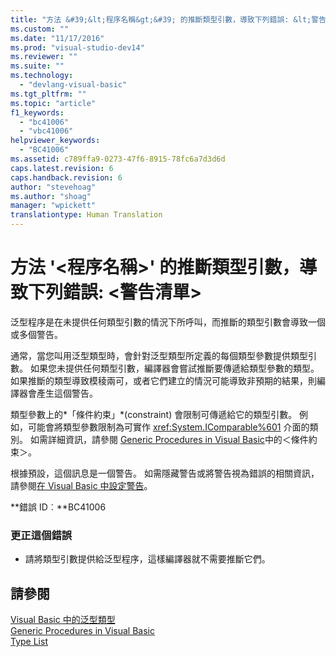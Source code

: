 ```yaml
---
title: "方法 &#39;&lt;程序名稱&gt;&#39; 的推斷類型引數，導致下列錯誤: &lt;警告清單&gt; | Microsoft Docs"
ms.custom: ""
ms.date: "11/17/2016"
ms.prod: "visual-studio-dev14"
ms.reviewer: ""
ms.suite: ""
ms.technology: 
  - "devlang-visual-basic"
ms.tgt_pltfrm: ""
ms.topic: "article"
f1_keywords: 
  - "bc41006"
  - "vbc41006"
helpviewer_keywords: 
  - "BC41006"
ms.assetid: c789ffa9-0273-47f6-8915-78fc6a7d3d6d
caps.latest.revision: 6
caps.handback.revision: 6
author: "stevehoag"
ms.author: "shoag"
manager: "wpickett"
translationtype: Human Translation
---
```

# 方法 &#39;&lt;程序名稱&gt;&#39; 的推斷類型引數，導致下列錯誤: &lt;警告清單&gt;
泛型程序是在未提供任何類型引數的情況下所呼叫，而推斷的類型引數會導致一個或多個警告。  
  
 通常，當您叫用泛型類型時，會針對泛型類型所定義的每個類型參數提供類型引數。 如果您未提供任何類型引數，編譯器會嘗試推斷要傳遞給類型參數的類型。 如果推斷的類型導致模稜兩可，或者它們建立的情況可能導致非預期的結果，則編譯器會產生這個警告。  
  
 類型參數上的*「條件約束」*\(constraint\) 會限制可傳遞給它的類型引數。 例如，可能會將類型參數限制為可實作 <xref:System.IComparable%601> 介面的類別。 如需詳細資訊，請參閱 [Generic Procedures in Visual Basic](../../visual-basic/programming-guide/language-features/data-types/generic-procedures.md)中的＜條件約束＞。  
  
 根據預設，這個訊息是一個警告。 如需隱藏警告或將警告視為錯誤的相關資訊，請參閱[在 Visual Basic 中設定警告](/visual-studio/ide/configuring-warnings-in-visual-basic)。  
  
 **錯誤 ID︰**BC41006  
  
### 更正這個錯誤  
  
-   請將類型引數提供給泛型程序，這樣編譯器就不需要推斷它們。  
  
## 請參閱  
 [Visual Basic 中的泛型類型](../../visual-basic/programming-guide/language-features/data-types/generic-types.md)   
 [Generic Procedures in Visual Basic](../../visual-basic/programming-guide/language-features/data-types/generic-procedures.md)   
 [Type List](../../visual-basic/language-reference/statements/type-list.md)